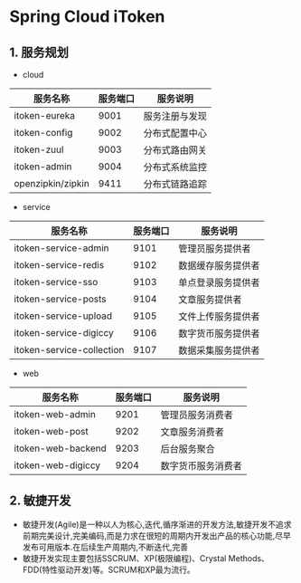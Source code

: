# Spring Cloud iToken

## 1. 服务规划

- cloud 

|服务名称|服务端口|服务说明|
|-|-|-|
|itoken-eureka|9001|服务注册与发现|
|itoken-config|9002|分布式配置中心|
|itoken-zuul|9003|分布式路由网关|
|itoken-admin|9004|分布式系统监控|
|openzipkin/zipkin|9411|分布式链路追踪|

- service

|服务名称|服务端口|服务说明|
|-|-|-|
|itoken-service-admin|9101|管理员服务提供者|
|itoken-service-redis|9102|数据缓存服务提供者|
|itoken-service-sso|9103|单点登录服务提供者|
|itoken-service-posts|9104|文章服务提供者|
|itoken-service-upload|9105|文件上传服务提供者|
|itoken-service-digiccy|9106|数字货币服务提供者|
|itoken-service-collection|9107|数据采集服务提供者|

- web

|服务名称|服务端口|服务说明|
|-|-|-|
|itoken-web-admin|9201|管理员服务消费者|
|itoken-web-post|9202|文章服务消费者|
|itoken-web-backend|9203|后台服务聚合|
|itoken-web-digiccy|9204|数字货币服务消费者|


## 2. 敏捷开发

- 敏捷开发(Agile)是一种以人为核心,迭代,循序渐进的开发方法,敏捷开发不追求前期完美设计,完美编码,而是力求在很短的周期内开发出产品的核心功能,尽早发布可用版本.在后续生产周期内,不断迭代,完善
- 敏捷开发实现主要包括SSCRUM、XP(极限编程)、Crystal Methods、FDD(特性驱动开发)等。SCRUM和XP最为流行。

